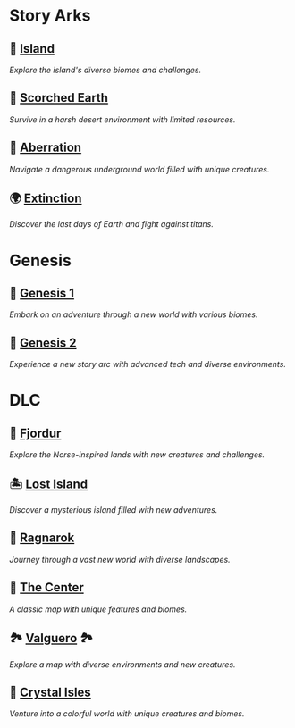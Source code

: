 
# Story Arks

## 🌴 [Island](Island.md)   
*Explore the island's diverse biomes and challenges.*

## 🌵 [Scorched Earth](Scorched-Earth.md)  
*Survive in a harsh desert environment with limited resources.*

## 🦠 [Aberration](Aberration.md) 
*Navigate a dangerous underground world filled with unique creatures.*

## 🌍 [Extinction](Extinction.md)  
*Discover the last days of Earth and fight against titans.*

# **Genesis**

## 🌌 [Genesis 1](Genesis1.md)   
*Embark on an adventure through a new world with various biomes.*

## 🚀 [Genesis 2](Genesis2.md)  
*Experience a new story arc with advanced tech and diverse environments.*

# **DLC**

## 🏰 [Fjordur](Fjordur.md)   
*Explore the Norse-inspired lands with new creatures and challenges.*

## 🏝️ [Lost Island](Lost-Island.md)   
*Discover a mysterious island filled with new adventures.*

## 🌋 [Ragnarok](Ragnarok.md)   
*Journey through a vast new world with diverse landscapes.*

## 🌲 [The Center](TheCenter.md)   
*A classic map with unique features and biomes.*

## 🏞️ [Valguero](Valguero.md) 🏞 
*Explore a map with diverse environments and new creatures.*

## 💎 [Crystal Isles](Crystal-Isles.md)  
*Venture into a colorful world with unique creatures and biomes.*



